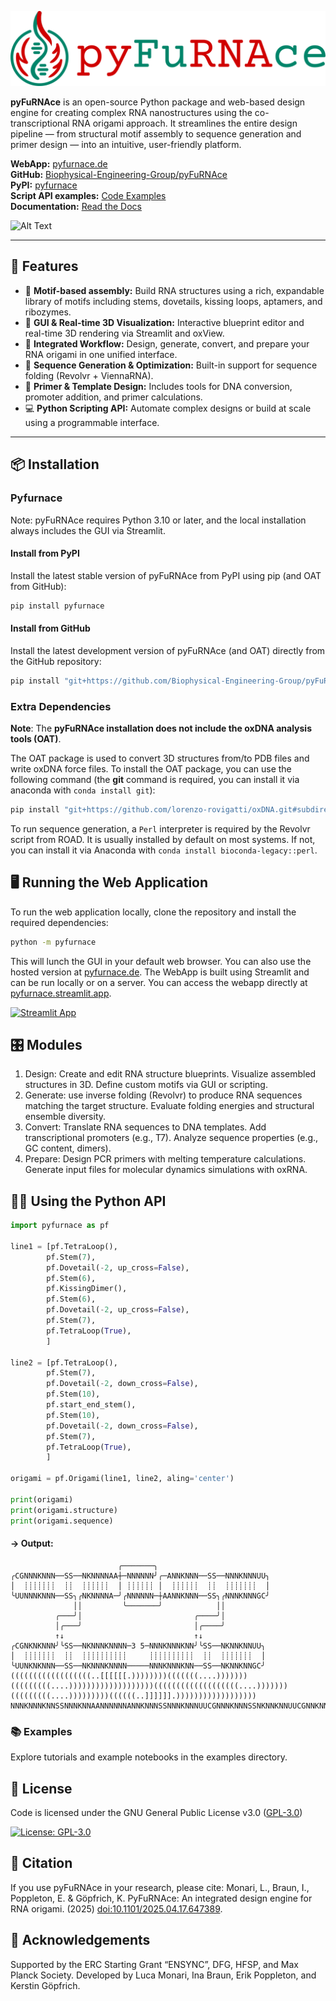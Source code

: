 ![Alt Text](https://github.com/Biophysical-Engineering-Group/pyFuRNAce/blob/main/pyfurnace/app/static/logo_text.png?raw=true)

**pyFuRNAce** is an open-source Python package and web-based design engine for creating complex RNA nanostructures using the co-transcriptional RNA origami approach. It streamlines the entire design pipeline — from structural motif assembly to sequence generation and primer design — into an intuitive, user-friendly platform.

<!-- **Documentation & Source:** _Coming Soon_\ -->
**WebApp:** [pyfurnace.de](http://pyfurnace.de)\
**GitHub:** [Biophysical-Engineering-Group/pyFuRNAce](https://github.com/Biophysical-Engineering-Group/pyFuRNAce)\
**PyPI:** [pyfurnace](https://pypi.org/project/pyfurnace/)\
**Script API examples:** [Code Examples](https://github.com/Biophysical-Engineering-Group/pyFuRNAce/tree/main/examples)\
**Documentation:** [Read the Docs](https://pyfurnace.readthedocs.io/en/latest/)

![Alt Text](https://github.com/Biophysical-Engineering-Group/pyFuRNAce/blob/main/vid/demo_1min.gif?raw=true)

---

## 🚀 Features

- 🧩 **Motif-based assembly:** Build RNA structures using a rich, expandable library of motifs including stems, dovetails, kissing loops, aptamers, and ribozymes.
- 🎨 **GUI & Real-time 3D Visualization:** Interactive blueprint editor and real-time 3D rendering via Streamlit and oxView.
- 🔄 **Integrated Workflow:** Design, generate, convert, and prepare your RNA origami in one unified interface.
- 🧬 **Sequence Generation & Optimization:** Built-in support for sequence folding (Revolvr + ViennaRNA).
- 🧪 **Primer & Template Design:** Includes tools for DNA conversion, promoter addition, and primer calculations.
- 💻 **Python Scripting API:** Automate complex designs or build at scale using a programmable interface.

---

## 📦 Installation

### Pyfurnace 

Note: pyFuRNAce requires Python 3.10 or later, and the local installation always includes the GUI via Streamlit.

#### Install from PyPI 
Install the latest stable version of pyFuRNAce from PyPI using pip (and OAT from GitHub):

```bash
pip install pyfurnace
```

#### Install from GitHub
Install the latest development version of pyFuRNAce (and OAT) directly from the GitHub repository:

```bash
pip install "git+https://github.com/Biophysical-Engineering-Group/pyFuRNAce.git"
```

### Extra Dependencies

**Note**: The **pyFuRNAce installation does not include the oxDNA analysis tools (OAT)**. 

The OAT package is used to convert 3D structures from/to PDB files and write oxDNA force files. 
To install the OAT package, you can use the following command (the **git** command is required, you can install it via anaconda with `conda install git`):

```bash
pip install "git+https://github.com/lorenzo-rovigatti/oxDNA.git#subdirectory=analysis"
```

To run sequence generation, a `Perl` interpreter is required by the Revolvr script from ROAD. It is usually installed by default on most systems. If not, you can install it via Anaconda with `conda install bioconda-legacy::perl`.

## 🖥️ Running the Web Application

To run the web application locally, clone the repository and install the required dependencies:

```bash
python -m pyfurnace
```

This will lunch the GUI in your default web browser. 
You can also use the hosted version at [pyfurnace.de](http://pyfurnace.de).
The WebApp is built using Streamlit and can be run locally or on a server. You can access the webapp directly at 
[pyfurnace.streamlit.app](https://pyfurnace.streamlit.app).

[![Streamlit App](https://static.streamlit.io/badges/streamlit_badge_black_white.svg)](https://pyfurnace.streamlit.app/)

## 🎛 Modules

1. Design: Create and edit RNA structure blueprints. Visualize assembled structures in 3D.
Define custom motifs via GUI or scripting.
2. Generate: use inverse folding (Revolvr) to produce RNA sequences matching the target structure. Evaluate folding energies and structural ensemble diversity.
3. Convert: Translate RNA sequences to DNA templates. Add transcriptional promoters (e.g., T7). Analyze sequence properties (e.g., GC content, dimers).
4. Prepare: Design PCR primers with melting temperature calculations. Generate input files for molecular dynamics simulations with oxRNA.

## 🧑‍💻 Using the Python API

```python
import pyfurnace as pf

line1 = [pf.TetraLoop(),
        pf.Stem(7),
        pf.Dovetail(-2, up_cross=False),
        pf.Stem(6),
        pf.KissingDimer(),
        pf.Stem(6),
        pf.Dovetail(-2, up_cross=False),
        pf.Stem(7),
        pf.TetraLoop(True),
        ]

line2 = [pf.TetraLoop(),
        pf.Stem(7),
        pf.Dovetail(-2, down_cross=False),
        pf.Stem(10),
        pf.start_end_stem(),
        pf.Stem(10),
        pf.Dovetail(-2, down_cross=False),
        pf.Stem(7),
        pf.TetraLoop(True),
        ]

origami = pf.Origami(line1, line2, aling='center')

print(origami)
print(origami.structure)
print(origami.sequence)
```

#### -> Output:
```
                        ╭───────╮
╭CGNNNKNNN──SS──NKNNNNAA┼─NNNNNN╯╭─ANNKNNN──SS──NNNKNNNUU╮
│  ┊┊┊┊┊┊┊  ┊┊  ┊┊┊┊┊┊  │ ┊┊┊┊┊┊ │  ┊┊┊┊┊┊  ┊┊  ┊┊┊┊┊┊┊  │
╰UUNNNKNNN──SS╮╭NKNNNNA─╯╭NNNNNN─┼AANNKNNN──SS╮╭NNNKNNNGC╯
              ││         ╰───────╯            ││
          ╭───╯│                         ╭────╯│
          │╭───╯                         │╭────╯
          ↑↓                             ↑↓
╭CGNKNKNNN╯╰SS──NKNNNKNNNN─3 5─NNNKNNNKNN╯╰SS──NKNNKNNUU╮
│  ┊┊┊┊┊┊┊  ┊┊  ┊┊┊┊┊┊┊┊┊┊     ┊┊┊┊┊┊┊┊┊┊  ┊┊  ┊┊┊┊┊┊┊  │
╰UUNKNKNNN──SS──NKNNNKNNNN─────NNNKNNNKNN──SS──NKNNKNNGC╯
((((((((((((((((((..[[[[[[.))))))))(((((((....)))))))(((((((((....)))))))))))))))))))(((((((((((((((((((....)))))))(((((((((....)))))))))((((((..]]]]]].))))))))))))))))))
NNNKNNNKNNSSNNNKNNAANNNNNNANNKNNNSSNNNKNNNUUCGNNNKNNNSSNKNNKNNUUCGNNKNNKNSSNNKNNNKNNNNNNNKNNNKNSSNNNKNKNUUCGNKNKNNNSSNNNKNNNUUCGNNNKNNNSSNKNNNNAANNNNNNANNNNKNSSNKNNNKNNNN
```

### 📚 Examples

Explore tutorials and example notebooks in the examples directory.

## 📜 License

Code is licensed under the GNU General Public License v3.0 ([GPL-3.0](https://www.gnu.org/licenses/gpl-3.0.en.html))

[![License: GPL-3.0](https://img.shields.io/badge/License-GPL%20v3-lightgrey.svg)](https://www.gnu.org/licenses/gpl-3.0.en.html)

## 🧠 Citation

If you use pyFuRNAce in your research, please cite:
Monari, L., Braun, I., Poppleton, E. & Göpfrich, K. PyFuRNAce: An integrated design engine for RNA origami. (2025) [doi:10.1101/2025.04.17.647389](https://doi.org/10.1101/2025.04.17.647389).

## 🙏 Acknowledgements

Supported by the ERC Starting Grant “ENSYNC”, DFG, HFSP, and Max Planck Society. Developed by Luca Monari, Ina Braun, Erik Poppleton, and Kerstin Göpfrich.
